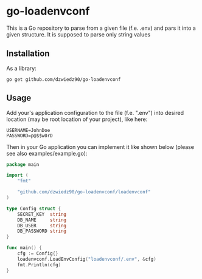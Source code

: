 # go-loadenvconf

This is a Go repository to parse from a given file (f.e. .env) and pars it into a given structure.
It is supposed to parse only string values

## Installation
As a library:

```shell
go get github.com/dzwiedz90/go-loadenvconf
```

## Usage

Add your's application configuration to the file (f.e. ".env") into desired location (may be root location of your project), like here:</br>
```shell
USERNAME=JohnDoe
PASSWORD=p@$$w0rD
```
Then in your Go application you can implement it like shown below (please see also examples/example.go):

```go
package main

import (
	"fmt"

	"github.com/dzwiedz90/go-loadenvconf/loadenvconf"
)

type Config struct {
	SECRET_KEY  string
	DB_NAME     string
	DB_USER     string
	DB_PASSWORD string
}

func main() {
	cfg := Config{}
	loadenvconf.LoadEnvConfig("loadenvconf/.env", &cfg)
	fmt.Println(cfg)
}
```